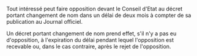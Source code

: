Tout intéressé peut faire opposition devant le Conseil d'Etat au décret portant changement de nom dans un délai de deux mois à compter de sa publication au Journal officiel.

Un décret portant changement de nom prend effet, s'il n'y a pas eu d'opposition, à l'expiration du délai pendant lequel l'opposition est recevable ou, dans le cas contraire, après le rejet de l'opposition.
